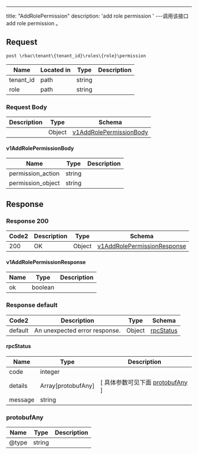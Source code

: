 ---
title: "AddRolePermission"
description: 'add role permission '
---调用该接口add role permission 。



## Request


```
post \rbac\tenant\{tenant_id}\roles\{role}\permission
```

| Name | Located in | Type | Description | 
| ---- | ---------- | ----------- | ----------- | 
| tenant_id | path | string |  |  
| role | path | string |  |  

### Request Body 
| Description | Type | Schema |
| ----------- | ------ | ------ |
|  | Object | [v1AddRolePermissionBody](#v1AddRolePermissionBody) |

#### v1AddRolePermissionBody

| Name | Type | Description | 
| ---- | ---- | ----------- |     
| permission_action | string |  |      
| permission_object | string |  |   



## Response

### Response  200 
| Code2 | Description | Type | Schema |
| ---- | ----------- | ------ | ------ |
| 200 | OK | Object | [v1AddRolePermissionResponse](#v1AddRolePermissionResponse) |

#### v1AddRolePermissionResponse

| Name | Type | Description | 
| ---- | ---- | ----------- |     
| ok | boolean |  |   



### Response  default 
| Code2 | Description | Type | Schema |
| ---- | ----------- | ------ | ------ |
| default | An unexpected error response. | Object | [rpcStatus](#rpcStatus) |

#### rpcStatus

| Name | Type | Description | 
| ---- | ---- | ----------- |     
| code | integer |  |          
| details | Array[protobufAny] |  [ 具体参数可见下面 [protobufAny](#protobufAny) ] |       
| message | string |  |   

### protobufAny
| Name | Type | Description | 
| ---- | ---- | ----------- |     
| @type | string |  |   



